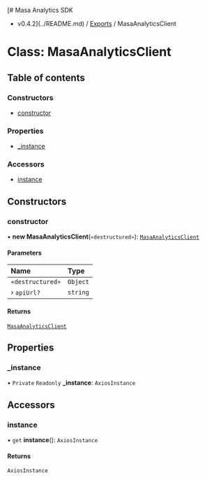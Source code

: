 [# Masa Analytics SDK
 - v0.4.2](../README.md) / [Exports](../modules.md) / MasaAnalyticsClient

# Class: MasaAnalyticsClient

## Table of contents

### Constructors

- [constructor](MasaAnalyticsClient.md#constructor)

### Properties

- [\_instance](MasaAnalyticsClient.md#_instance)

### Accessors

- [instance](MasaAnalyticsClient.md#instance)

## Constructors

### constructor

• **new MasaAnalyticsClient**(`«destructured»`): [`MasaAnalyticsClient`](MasaAnalyticsClient.md)

#### Parameters

| Name | Type |
| :------ | :------ |
| `«destructured»` | `Object` |
| › `apiUrl?` | `string` |

#### Returns

[`MasaAnalyticsClient`](MasaAnalyticsClient.md)

## Properties

### \_instance

• `Private` `Readonly` **\_instance**: `AxiosInstance`

## Accessors

### instance

• `get` **instance**(): `AxiosInstance`

#### Returns

`AxiosInstance`
